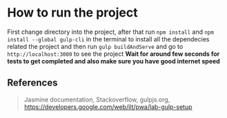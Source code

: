 # How to run the project
First change directory into the project, after that run `npm install` and `npm install --global gulp-cli` in the terminal to install all the dependecies related the project and then run `gulp buildAndServe` and go to `http://localhost:3000` to see the project
**Wait for around few seconds for tests to get completed and also make sure you have good internet speed**

## References
>Jasmine documentation, Stackoverflow, gulpjs.org, https://developers.google.com/web/ilt/pwa/lab-gulp-setup